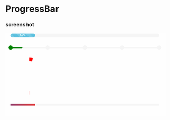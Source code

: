# ProgressBar

### screenshot
![progressbar](https://github.com/AwesomeIcon/ProgressBar/blob/master/progress.gif)
